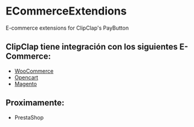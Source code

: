# ECommerceExtendions
E-commerce extensions for ClipClap's PayButton

## ClipClap tiene integración con los siguientes E-Commerce:

* [WooCommerce](https://github.com/ClipClap/ECommerceExtendions/tree/Woocommerce)
* [Opencart](https://github.com/ClipClap/ECommerceExtendions/tree/Opencart)
* [Magento](https://github.com/ClipClap/ECommerceExtendions/tree/Magento)

## Proximamente:

* PrestaShop